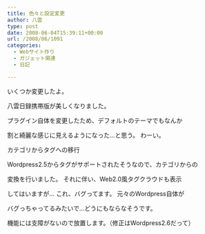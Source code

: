 ```yaml
---
title: 色々と設定変更
author: 八雲
type: post
date: 2008-06-04T15:39:11+00:00
url: /2008/06/1091
categories:
  - Webサイト作り
  - ガジェット関連
  - 日記

---
```

いくつか変更したよ。

八雲日録携帯版が美しくなりました。
  
プラグイン自体を変更したため、デフォルトのテーマでもなんか
  
割と綺麗な感じに見えるようになった…と思う。 わーい。

カテゴリからタグへの移行
  
Wordpress2.5からタグがサポートされたそうなので、カテゴリからの
  
変換を行いました。 それに伴い、Web2.0風タグクラウドも表示
  
してはいますが… これ、バグってます。 元々のWordpress自体が
  
バグっちゃってるみたいで…どうにもならなそうです。
  
機能には支障がないので放置します。（修正はWordpress2.6だって）